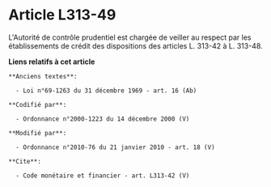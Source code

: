 # Article L313-49

L'Autorité de contrôle prudentiel est chargée de veiller au respect par les établissements de crédit des dispositions des
articles L. 313-42 à L. 313-48.

**Liens relatifs à cet article**

	**Anciens textes**:

	  - Loi n°69-1263 du 31 décembre 1969 - art. 16 (Ab)

	**Codifié par**:

	  - Ordonnance n°2000-1223 du 14 décembre 2000 (V)

	**Modifié par**:

	  - Ordonnance n°2010-76 du 21 janvier 2010 - art. 18 (V)

	**Cite**:

	  - Code monétaire et financier - art. L313-42 (V)
